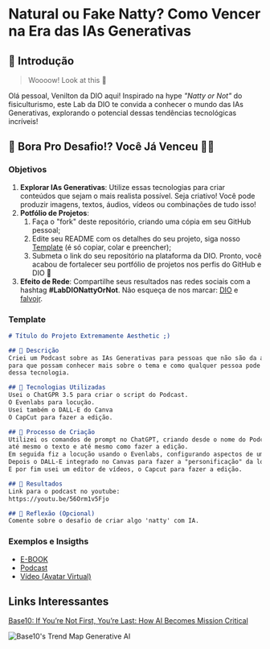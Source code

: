 # Natural ou Fake Natty? Como Vencer na Era das IAs Generativas

## 🚀 Introdução

> Woooow! Look at this 👀

Olá pessoal, Venilton da DIO aqui! Inspirado na hype _"Natty or Not"_ do fisiculturismo, este Lab da DIO te convida a conhecer o mundo das IAs Generativas, explorando o potencial dessas tendências tecnológicas incríveis!

## 🎯 Bora Pro Desafio!? Você Já Venceu 💪🤓

### Objetivos

1. **Explorar IAs Generativas**: Utilize essas tecnologias para criar conteúdos que sejam o mais realista possível. Seja criativo! Você pode produzir imagens, textos, áudios, vídeos ou combinações de tudo isso!
1. **Potfólio de Projetos**:
    1. Faça o "fork" deste repositório, criando uma cópia em seu GitHub pessoal;
    2. Edite seu README com os detalhes do seu projeto, siga nosso [Template](#template) (é só copiar, colar e preencher);
    3. Submeta o link do seu repositório na plataforma da DIO. Pronto, você acabou de fortalecer seu portfólio de projetos nos perfis do GitHub e DIO 🚀
1. **Efeito de Rede**: Compartilhe seus resultados nas redes sociais com a hashtag **#LabDIONattyOrNot**. Não esqueça de nos marcar: [DIO](https://www.linkedin.com/school/dio-makethechange) e [falvojr](https://www.linkedin.com/in/falvojr).

### Template

```markdown
# Título do Projeto Extremamente Aesthetic ;)

## 📒 Descrição
Criei um Podcast sobre as IAs Generativas para pessoas que não são da área de tecnologia.
para que possam conhecer mais sobre o tema e como qualquer pessoa pode se beneficiar
dessa tecnologia.

## 🤖 Tecnologias Utilizadas
Usei o ChatGPR 3.5 para criar o script do Podcast. 
O Evenlabs para locução.
Usei também o DALL-E do Canva 
O CapCut para fazer a edição.

## 🧐 Processo de Criação
Utilizei os comandos de prompt no ChatGPT, criando desde o nome do Podcast e o nome da locutora, a vinheta
até mesmo o texto e até mesmo como fazer a edição.
Em seguida fiz a locução usando o Evenlabs, configurando aspectos de uma voz feminina e mais jovem.
Depois o DALL-E integrado no Canvas para fazer a "personificação" da locutora e um modelo de capa.
E por fim usei um editor de vídeos, o Capcut para fazer a edição.

## 🚀 Resultados
Link para o podcast no youtube:
https://youtu.be/56Orm1v5Fjo

## 💭 Reflexão (Opcional)
Comente sobre o desafio de criar algo 'natty' com IA.
```

### Exemplos e Insigths

- [E-BOOK](/exemplos/E-BOOK.md)
- [Podcast](/exemplos/PODCAST.md)
- [Vídeo (Avatar Virtual)](/exemplos/VIDEO.md)

## Links Interessantes

[Base10: If You’re Not First, You’re Last: How AI Becomes Mission Critical](https://base10.vc/post/generative-ai-mission-critical/)

![Base10's Trend Map Generative AI](https://github.com/digitalinnovationone/lab-natty-or-not/assets/730492/f4df26e8-f8f7-4419-8252-c69d73ea930c)
